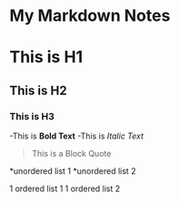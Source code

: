 # My Markdown Notes

# This is H1
## This is H2
### This is H3

-This is **Bold Text**
-This is *Italic Text*

>This is a Block Quote

*unordered list 1
*unordered list 2

1 ordered list 1
1 ordered list 2
